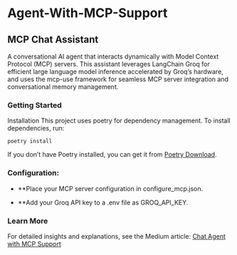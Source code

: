 # Agent-With-MCP-Support

## MCP Chat Assistant
A conversational AI agent that interacts dynamically with Model Context Protocol (MCP) servers. This assistant leverages LangChain Groq for efficient large language model inference accelerated by Groq’s hardware, and uses the mcp-use framework for seamless MCP server integration and conversational memory management.

### Getting Started
Installation
This project uses poetry for dependency management. To install dependencies, run:

```
poetry install
```
If you don’t have Poetry installed, you can get it from [Poetry Download](https://python-poetry.org/docs/#installation).

### Configuration:
- **Place your MCP server configuration in configure_mcp.json.

- **Add your Groq API key to a .env file as GROQ_API_KEY.

### Learn More
For detailed insights and explanations, see the Medium article:
[Chat Agent with MCP Support](https://medium.com/@rohithramesh1991/building-an-intelligent-chat-agent-with-mcp-support-smarter-conversations-1948b96270db)

